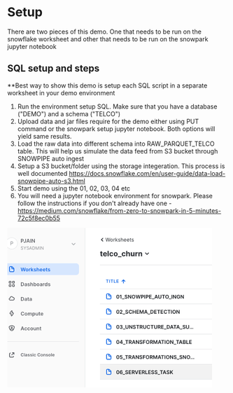 # Setup

There are two pieces of this demo. One that needs to be run on the snowflake worksheet and other that needs to be run on the snowpark jupyter notebook

## SQL setup and steps

**Best way to show this demo is setup each SQL script in a separate worksheet in your demo environment

1. Run the environment setup SQL. Make sure that you have a database ("DEMO") and a schema ("TELCO")
2. Upload data and jar files require for the demo either using PUT command or the snowpark setup jupyter notebook. Both options will yield same results.
3. Load the raw data into different schema into RAW_PARQUET_TELCO table. This will help us simulate the data feed from S3 bucket through SNOWPIPE auto ingest
4. Setup a S3 bucket/folder using the storage integeration. This process is well documented https://docs.snowflake.com/en/user-guide/data-load-snowpipe-auto-s3.html
5. Start demo using the 01, 02, 03, 04 etc
6. You will need a jupyter notebook environment for snowpark. Please follow the instructions if you don't already have one - https://medium.com/snowflake/from-zero-to-snowpark-in-5-minutes-72c5f8ec0b55

<img src="/images/worksheets.png" />
